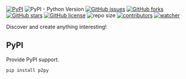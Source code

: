 [![PyPI](https://img.shields.io/pypi/v/d2py.svg)](https://pypi.org/project/d2py/) ![PyPI - Python Version](https://img.shields.io/pypi/pyversions/d2py.svg) [![GitHub issues](https://img.shields.io/github/issues/xinetzone/d2py)](https://github.com/xinetzone/d2py/issues) [![GitHub forks](https://img.shields.io/github/forks/xinetzone/d2py)](https://github.com/xinetzone/d2py/network) [![GitHub stars](https://img.shields.io/github/stars/xinetzone/d2py)](https://github.com/xinetzone/d2py/stargazers) [![GitHub license](https://img.shields.io/github/license/xinetzone/d2py)](https://github.com/xinetzone/d2py/blob/main/LICENSE) ![repo size](https://img.shields.io/github/repo-size/xinetzone/d2py.svg) [![contributors](https://img.shields.io/github/contributors/xinetzone/d2py.svg)](https://github.com/xinetzone/d2py/graphs/contributors) [![watcher](https://img.shields.io/github/watchers/xinetzone/d2py.svg)](https://github.com/xinetzone/d2py/watchers)

Discover and create anything interesting!

## PyPI

Provide PyPI support.

```sh
pip install p2py
```

